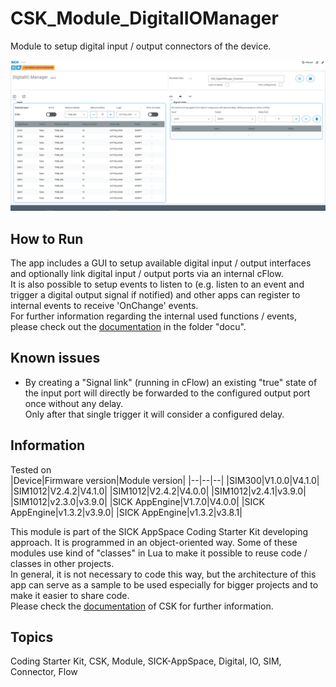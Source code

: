 # CSK_Module_DigitalIOManager

Module to setup digital input / output connectors of the device.

![](./docu/media/UI_Screenshot.png)

## How to Run

The app includes a GUI to setup available digital input / output interfaces and optionally link digital input / output ports via an internal cFlow.  
It is also possible to setup events to listen to (e.g. listen to an event and trigger a digital output signal if notified) and other apps can register to internal events to receive 'OnChange' events.  
For further information regarding the internal used functions / events, please check out the [documentation](https://raw.githack.com/SICKAppSpaceCodingStarterKit/CSK_Module_DigitalIOManager/main/docu/CSK_Module_DigitalIOManager.html) in the folder "docu".  

## Known issues

- By creating a "Signal link" (running in cFlow) an existing "true" state of the input port will directly be forwarded to the configured output port once without any delay.  
Only after that single trigger it will consider a configured delay.  

## Information

Tested on  
|Device|Firmware version|Module version|
|--|--|--|
|SIM300|V1.0.0|V4.1.0|
|SIM1012|V2.4.2|V4.1.0|
|SIM1012|V2.4.2|V4.0.0|
|SIM1012|v2.4.1|v3.9.0|
|SIM1012|v2.3.0|v3.9.0|
|SICK AppEngine|V1.7.0|V4.0.0|
|SICK AppEngine|v1.3.2|v3.9.0|
|SICK AppEngine|v1.3.2|v3.8.1|

This module is part of the SICK AppSpace Coding Starter Kit developing approach.
It is programmed in an object-oriented way. Some of these modules use kind of "classes" in Lua to make it possible to reuse code / classes in other projects.  
In general, it is not necessary to code this way, but the architecture of this app can serve as a sample to be used especially for bigger projects and to make it easier to share code.  
Please check the [documentation](https://github.com/SICKAppSpaceCodingStarterKit/.github/blob/main/docu/SICKAppSpaceCodingStarterKit_Documentation.md) of CSK for further information.  

## Topics

Coding Starter Kit, CSK, Module, SICK-AppSpace, Digital, IO, SIM, Connector, Flow

